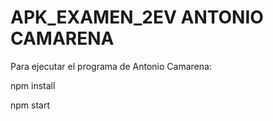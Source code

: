 # APK_EXAMEN_2EV ANTONIO CAMARENA

Para ejecutar el programa de Antonio Camarena:

npm install

npm start
